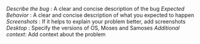 *Describe the bug* : A clear and concise description of the bug
*Expected Behavior* : A clear and concise description of what you expected to happen
*Screenshots* : If it helps to explain your problem better, add screenshots
*Desktop* : Specify the versions of OS, Moses and Samoses
*Additional context*: Add context about the problem
